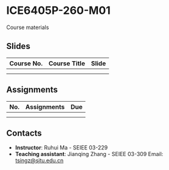 # ICE6405P-260-M01

Course materials

## Slides

| Course No. | Course Title | Slide |
| ---------- | ------------ | ----- |
|            |              |       |
|            |              |       |

## Assignments

| No. | Assignments | Due |
| --- | ----------- | --- |
|     |             |     |
|     |             |     |

## Contacts

* **Instructor**: Ruhui Ma - SEIEE 03-229
* **Teaching assistant**: Jianqing Zhang - SEIEE 03-309  Email: tsingz@sjtu.edu.cn
